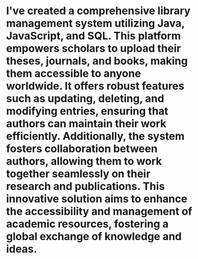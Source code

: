 # I've created a comprehensive library management system utilizing Java, JavaScript, and SQL. This platform empowers scholars to upload their theses, journals, and books, making them accessible to anyone worldwide. It offers robust features such as updating, deleting, and modifying entries, ensuring that authors can maintain their work efficiently. Additionally, the system fosters collaboration between authors, allowing them to work together seamlessly on their research and publications. This innovative solution aims to enhance the accessibility and management of academic resources, fostering a global exchange of knowledge and ideas.
